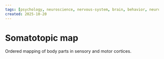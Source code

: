 ```yaml
---
tags: [psychology, neuroscience, nervous-system, brain, behavior, neurotransmitters]
created: 2025-10-20
---
```

# Somatotopic map

Ordered mapping of body parts in sensory and motor cortices.
